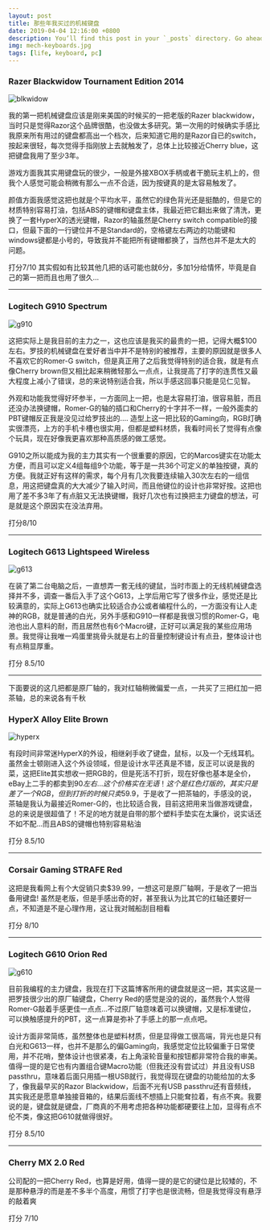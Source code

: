 ```yaml
---
layout: post
title: 那些年我买过的机械键盘
date: 2019-04-04 12:16:00 +0800
description: You’ll find this post in your `_posts` directory. Go ahead and edit it and re-build the site to see your changes. # Add post description (optional)
img: mech-keyboards.jpg
tags: [life, keyboard, pc]
---
```


### Razer Blackwidow Tournament Edition 2014

![blkwidow]({{site.baseurl}}/assets/img/keyb-razor-blkwidow.JPG)

我的第一把机械键盘应该是刚来美国的时候买的一把老版的Razer blackwidow，当时只是觉得Razor这个品牌很酷，也没做太多研究。第一次用的时候确实手感比我原来所有用过的键盘都高出一个档次，后来知道它用的是Razor自已的switch，按起来很轻，每次觉得手指刚放上去就触发了，总体上比较接近Cherry blue，这把键盘我用了至少3年。

游戏方面我其实用键盘玩的很少，一般是外接XBOX手柄或者干脆玩主机上的，但我个人感觉可能会稍微有那么一点不合适，因为按键真的是太容易触发了。

颜值方面我感觉这把也就是个平均水平，虽然它的绿色背光还是挺酷的，但是它的材质特别容易打油，包括ABS的键帽和键盘主体，我最近把它翻出来做了清洗，更换了一套HyperX的透光键帽，Razor的轴虽然是Cherry switch compatible的接口，但最下面的一行键位并不是Standard的，空格键左右两边的功能键和windows键都是小号的，导致我并不能把所有键帽都换了，当然也并不是太大的问题。

打分7/10
其实假如有比较其他几把的话可能也就6分，多加1分给情怀，毕竟是自己的第一把而且也用了很久...

---

### Logitech G910 Spectrum

![g910]({{site.baseurl}}/assets/img/keyb-g910.JPG)

这把实际上是我目前的主力之一，这也应该是我买的最贵的一把，记得大概$100左右。罗技的机械键盘在爱好者当中并不是特别的被推荐，主要的原因就是很多人不喜欢它的Romer-G switch，但是真正用了之后我觉得特别的适合我，就是有点像Cherry brown但又相比起来稍微轻那么一点点，让我提高了打字的连贯性又最大程度上减小了错误，总的来说特别适合我，所以手感这回事只能是见仁见智。

外观和功能我觉得好坏参半，一方面同上一把，也是太容易打油，很容易脏，而且还没办法换键帽，Romer-G的轴的插口和Cherry的十字并不一样，一般外面卖的PBT键帽反正我是没见过给罗技出的.... 造型上这一把比较的Gaming向，RGB灯确实很漂亮，上方的手机卡槽也很实用，但都是塑料材质，我看时间长了觉得有点像个玩具，现在好像我更喜欢那种高质感的做工感觉。

G910之所以能成为我的主力其实有一个很重要的原因，它的Marcos键实在功能太方便，而且可以定义4组每组9个功能，等于是一共36个可定义的单独按键，真的方便。我就正好有这样的需求，每个月有几次我要连续输入30次左右的一组信息，用这把键盘真的大大减少了输入时间，而且他键位的设计也非常好按。这把也用了差不多3年了有点脏又无法换键帽，我好几次也有过换把主力键盘的想法，可是就是这个原因实在没法弃用。

打分8/10

---

### Logitech G613 Lightspeed Wireless

![g613]({{site.baseurl}}/assets/img/keyb-g613.JPG)

在装了第二台电脑之后，一直想弄一套无线的键鼠，当时市面上的无线机械键盘选择并不多，调查一番后入手了这个G613，上学后用它写了很多作业，感觉还是比较满意的，实际上G613也确实比较适合办公或者编程什么的，一方面没有让人走神的RGB，就是普通的白光，另外手感和G910一样都是我很习惯的Romer-G，电池也出人意料的耐，而且居然也有6个Macro键，正好可以满足我的某些应用场景。我觉得让我唯一鸡蛋里挑骨头就是右上的音量控制键设计有点丑，整体设计也有点稍显厚重。

打分 8.5/10

---
下面要说的这几把都是原厂轴的，我对红轴稍微偏爱一点，一共买了三把红加一把茶轴，总的来说各有千秋

### HyperX Alloy Elite Brown

![hyperx]({{site.baseurl}}/assets/img/keyb-hyperx-elite.JPG)

有段时间非常迷HyperX的外设，相继剁手收了键盘，鼠标，以及一个无线耳机。虽然金士顿刚进入这个外设领域，但是设计水平还真是不错，反正可以说是我的菜，这把Elite其实想收一把RGB的，但是死活不打折，现在好像也基本是全价，eBay上二手的都卖到$90左右...这个价格实在无语！这个是红色灯版的，其实只是差了一个RGB，但到打折的时候只卖$59.9，于是收了一把茶轴的，手感没的说，茶轴是我认为最接近Romer-G的，也比较适合我，目前这把用来当做游戏键盘，总的来说是很超值了！不足的地方就是自带的那个塑料手垫实在太廉价，说实话还不如不配...而且ABS的键帽也特别容易粘油

打分 8.5/10

---

### Corsair Gaming STRAFE Red

这把是我看网上有个大促销只卖$39.99，一想这可是原厂轴啊，于是收了一把当备用键盘! 虽然是老版，但是手感出奇的好，甚至我认为比其它的红轴还要好一点，不知道是不是心理作用，这让我对贼船刮目相看

打分 8/10

---

### Logitech G610 Orion Red

![g610]({{site.baseurl}}/assets/img/keyb-g610.JPG)

目前我编程的主力键盘，我现在打下这篇博客所用的键盘就是这一把，其实这是一把罗技很少出的原厂轴键盘，Cherry Red的感觉是没的说的，虽然我个人觉得Romer-G敲着手感更佳一点点...不过原厂轴意味着可以换键帽，又是标准键位，可以换触感提升的PBT，这一点算是弥补了手感上的那一点点吧。

设计方面非常简练，虽然整体也是塑料材质，但是显得做工很高端，背光也是只有白光和G613一样，也并不是那么的偏Gaming向，我感觉定位比较偏重于日常使用，并不花哨，整体设计也很紧凑，右上角滚轮音量和按钮都非常符合我的审美。值得一提的是它也有内置组合键Macro功能（但我还没有尝试过）并且没有USB passthru，意味着后面只用插一根USB就行，我觉得现在键盘的功能给加的太多了，像我最早买的Razor Blackwidow，后面不光有USB passthru还有音频线，其实我还是愿意单独接音箱的，结果后面线不想插上只能耷拉着，有点不爽。我要说的是，键盘就是键盘，厂商真的不用考虑把各种功能都硬要往上加，显得有点不伦不类，像这把G610就做得很好。

打分 8.5/10

---

### Cherry MX 2.0 Red

公司配的一把Cherry Red，也算是好用，值得一提的是它的键位是比较矮的，不是那种悬浮的而是差不多半个高度，用惯了打字也是很流畅，但是我觉得没有悬浮的敲着爽

打分 7/10